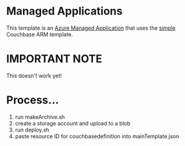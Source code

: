 # Managed Applications
This template is an [Azure Managed Application](https://azure.microsoft.com/en-us/blog/azure-managed-applications/) that uses the [simple](../simple) Couchbase ARM template.

# IMPORTANT NOTE
This doesn't work yet!

# Process...

1. run makeArchive.sh
2. create a storage account and upload to a blob
3. run deploy.sh
4. paste resource ID for couchbasedefinition into mainTemplate.json
